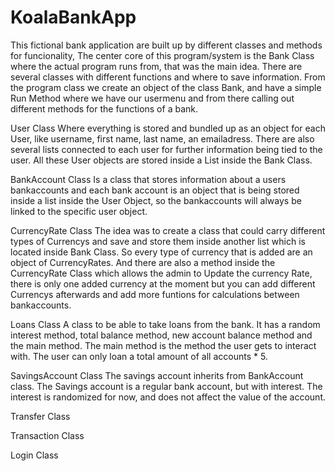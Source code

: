 # KoalaBankApp 

This fictional bank application are built up by different classes and methods for funcionality, The center core of this program/system is the Bank Class where the actual program
runs from, that was the main idea. There are several classes with different functions and where to save information. From the program class we create an object of the class Bank, 
and have a simple Run Method where we have our usermenu and from there calling out different methods for the functions of a bank.

User Class
Where everything is stored and bundled up as an object for each User, like username, first name, last name, an emailadress. There are also several lists 
connected to each user for further information being tied to the user. All these User objects are stored inside a List inside the Bank Class.

BankAccount Class
Is a class that stores information about a users bankaccounts and each bank account is an object that is being stored inside a list inside the 
User Object, so the bankaccounts will always be linked to the specific user object.

CurrencyRate Class
The idea was to create a class that could carry different types of Currencys and save and store them inside another list which is located
inside Bank Class. So every type of currency that is added are an object of CurrencyRates. And there are also a method inside the CurrencyRate Class which allows the admin to 
Update the currency Rate, there is only one added currency at the moment but you can add different Currencys afterwards and add more funtions for calculations between bankaccounts.

Loans Class
A class to be able to take loans from the bank. It has a random interest method, total balance method, new account balance method and the main method.
The main method is the method the user gets to interact with. The user can only loan a total amount of all accounts * 5.

SavingsAccount Class
The savings account inherits from BankAccount class. The Savings account is a regular bank account, but with interest. The interest is randomized for now,
and does not affect the value of the account.

Transfer Class

Transaction Class

Login Class
